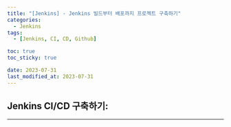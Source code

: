 ```yaml
---
title: "[Jenkins] - Jenkins 빌드부터 배포까지 프로젝트 구축하기"
categories:
  - Jenkins
tags:
  - [Jenkins, CI, CD, Github]

toc: true
toc_sticky: true

date: 2023-07-31
last_modified_at: 2023-07-31
---
```


## Jenkins CI/CD 구축하기:

* * *